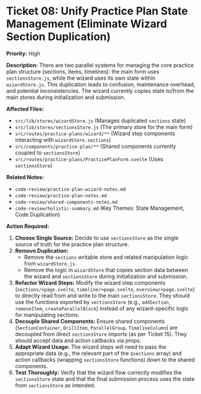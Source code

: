 # Ticket 08: Unify Practice Plan State Management (Eliminate Wizard Section Duplication)

**Priority:** High

**Description:** There are two parallel systems for managing the core practice plan structure (sections, items, timelines): the main form uses `sectionsStore.js`, while the wizard uses its own state within `wizardStore.js`. This duplication leads to confusion, maintenance overhead, and potential inconsistencies. The wizard currently copies state to/from the main stores during initialization and submission.

**Affected Files:**

*   `src/lib/stores/wizardStore.js` (Manages duplicated `sections` state)
*   `src/lib/stores/sectionsStore.js` (The primary store for the main form)
*   `src/routes/practice-plans/wizard/**` (Wizard step components interacting with `wizardStore.sections`)
*   `src/components/practice-plan/**` (Shared components currently coupled to `sectionsStore`)
*   `src/routes/practice-plans/PracticePlanForm.svelte` (Uses `sectionsStore`)

**Related Notes:**

*   `code-review/practice-plan-wizard-notes.md`
*   `code-review/practice-plan-notes.md`
*   `code-review/shared-components-notes.md`
*   `code-review/holistic-summary.md` (Key Themes: State Management, Code Duplication)

**Action Required:**

1.  **Choose Single Source:** Decide to use `sectionsStore` as the single source of truth for the practice plan structure.
2.  **Remove Duplication:**
    *   Remove the `sections` writable store and related manipulation logic from `wizardStore.js`.
    *   Remove the logic in `wizardStore` that copies section data between the wizard and `sectionsStore` during initialization and submission.
3.  **Refactor Wizard Steps:** Modify the wizard step components (`sections/+page.svelte`, `timeline/+page.svelte`, `overview/+page.svelte`) to directly read from and write to the main `sectionsStore`. They should use the functions exported by `sectionsStore` (e.g., `addSection`, `removeItem`, `createParallelBlock`) instead of any wizard-specific logic for manipulating sections.
4.  **Decouple Shared Components:** Ensure shared components (`SectionContainer`, `DrillItem`, `ParallelGroup`, `TimelineColumn`) are decoupled from direct `sectionsStore` imports (as per Ticket 15). They should accept data and action callbacks via props.
5.  **Adapt Wizard Usage:** The wizard steps will need to pass the appropriate data (e.g., the relevant part of the `$sections` array) and action callbacks (wrapping `sectionsStore` functions) down to the shared components.
6.  **Test Thoroughly:** Verify that the wizard flow correctly modifies the `sectionsStore` state and that the final submission process uses the state from `sectionsStore` as intended. 